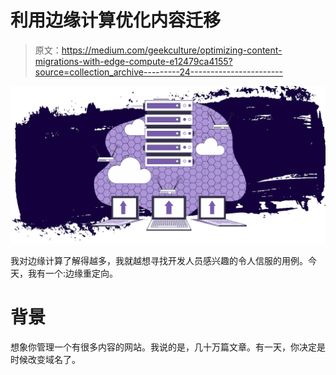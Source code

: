 # 利用边缘计算优化内容迁移

> 原文：<https://medium.com/geekculture/optimizing-content-migrations-with-edge-compute-e12479ca4155?source=collection_archive---------24----------------------->

![](img/ba8b6f14283e987d3f1034aadf55cb31.png)

我对边缘计算了解得越多，我就越想寻找开发人员感兴趣的令人信服的用例。今天，我有一个:边缘重定向。

# 背景

想象你管理一个有很多内容的网站。我说的是，几十万篇文章。有一天，你决定是时候改变域名了。